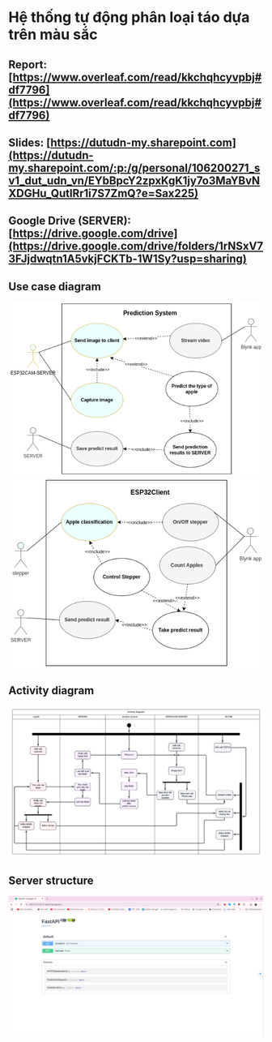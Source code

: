 # Hệ thống tự động phân loại táo dựa trên màu sắc
## Report: [https://www.overleaf.com/read/kkchqhcyvpbj#df7796](https://www.overleaf.com/read/kkchqhcyvpbj#df7796)
## Slides: [https://dutudn-my.sharepoint.com](https://dutudn-my.sharepoint.com/:p:/g/personal/106200271_sv1_dut_udn_vn/EYbBpcY2zpxKgK1jy7o3MaYBvNXDGHu_QutlRr1i7S7ZmQ?e=Sax225)
## Google Drive (SERVER): [https://drive.google.com/drive](https://drive.google.com/drive/folders/1rNSxV73FJjdwqtn1A5vkjFCKTb-1W1Sy?usp=sharing)
## Use case diagram
![](/images/Usecase-predict-system.png)
![](/images//Usecase-ESP32Client.png)
## Activity diagram
![](/images/Activity-diagram_new.png)
## Server structure
![](/images/SERVER.png)
